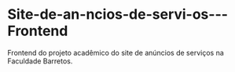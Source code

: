 # Site-de-an-ncios-de-servi-os---Frontend
Frontend do projeto acadêmico do site de anúncios de serviços na Faculdade Barretos.
